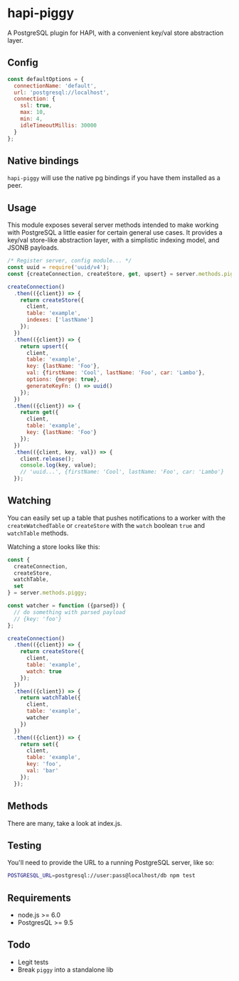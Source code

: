 # hapi-piggy
A PostgreSQL plugin for HAPI, with a convenient key/val store abstraction layer.

## Config

```javascript
const defaultOptions = {
  connectionName: 'default',
  url: 'postgresql://localhost',
  connection: {
    ssl: true,
    max: 10,
    min: 4,
    idleTimeoutMillis: 30000
  }
};
```

## Native bindings

`hapi-piggy` will use the native pg bindings if you have them installed as a peer.

## Usage

This module exposes several server methods intended to make working with PostgreSQL a little easier for certain general use cases. It provides a key/val store-like abstraction layer, with a simplistic indexing model, and JSONB payloads.

```javascript
/* Register server, config module... */
const uuid = require('uuid/v4');
const {createConnection, createStore, get, upsert} = server.methods.piggy;

createConnection()
  .then(({client}) => {
    return createStore({
      client,
      table: 'example',
      indexes: ['lastName']
    });
  })
  .then(({client}) => {
    return upsert({
      client,
      table: 'example',
      key: {lastName: 'Foo'},
      val: {firstName: 'Cool', lastName: 'Foo', car: 'Lambo'},
      options: {merge: true},
      generateKeyFn: () => uuid()
    });
  })
  .then(({client}) => {
    return get({
      client,
      table: 'example',
      key: {lastName: 'Foo'}
    });
  })
  .then(({client, key, val}) => {
    client.release();
    console.log(key, value);
    // 'uuid...', {firstName: 'Cool', lastName: 'Foo', car: 'Lambo'}
  });
```

## Watching

You can easily set up a table that pushes notifications to a worker with the `createWatchedTable` or `createStore` with the `watch` boolean `true` and `watchTable` methods.

Watching a store looks like this:

```javascript
const {
  createConnection,
  createStore,
  watchTable,
  set
} = server.methods.piggy;

const watcher = function ({parsed}) {
  // do something with parsed payload
  // {key: 'foo'}
};

createConnection()
  .then(({client}) => {
    return createStore({
      client,
      table: 'example',
      watch: true
    });
  })
  .then(({client}) => {
    return watchTable({
      client,
      table: 'example',
      watcher
    })
  })
  .then(({client}) => {
    return set({
      client,
      table: 'example',
      key: 'foo',
      val: 'bar'
    });
  });
```

## Methods

There are many, take a look at index.js.

## Testing

You'll need to provide the URL to a running PostgreSQL server, like so:

```sh
POSTGRESQL_URL=postgresql://user:pass@localhost/db npm test
```

## Requirements

* node.js >= 6.0
* PostgresQL >= 9.5

## Todo

* Legit tests
* Break `piggy` into a standalone lib
